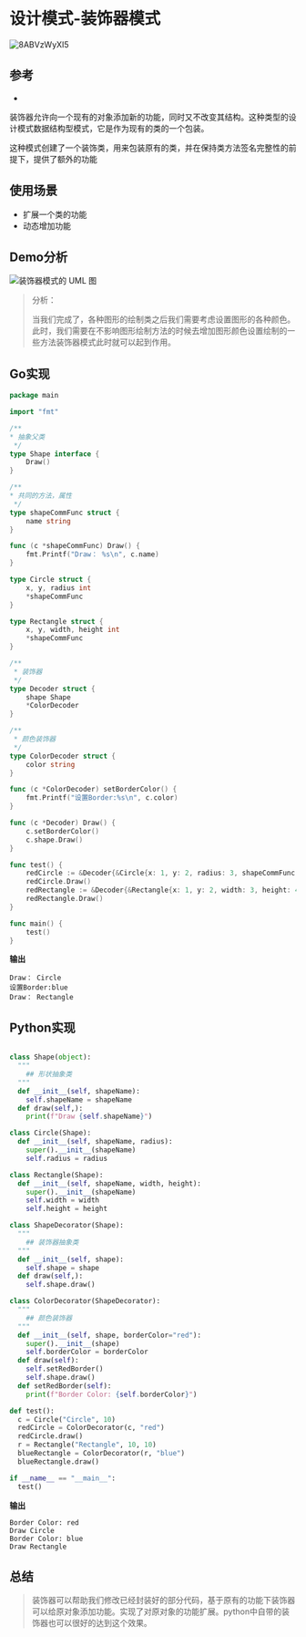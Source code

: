 # 设计模式-装饰器模式

![8ABVzWyXI5](C:\Users\86136\Desktop\8ABVzWyXI5.png)

## 参考

- []()

装饰器允许向一个现有的对象添加新的功能，同时又不改变其结构。这种类型的设计模式数据结构型模式，它是作为现有的类的一个包装。

这种模式创建了一个装饰类，用来包装原有的类，并在保持类方法签名完整性的前提下，提供了额外的功能

## 使用场景

- 扩展一个类的功能
- 动态增加功能

## Demo分析

![装饰器模式的 UML 图](C:\Users\86136\Desktop\20210420-decorator-1-decorator-decorator.svg)

> 分析：
>
> 当我们完成了，各种图形的绘制类之后我们需要考虑设置图形的各种颜色。此时，我们需要在不影响图形绘制方法的时候去增加图形颜色设置绘制的一些方法装饰器模式此时就可以起到作用。



## Go实现

```go
package main

import "fmt"

/**
* 抽象父类
 */
type Shape interface {
	Draw()
}

/**
* 共同的方法，属性
 */
type shapeCommFunc struct {
	name string
}

func (c *shapeCommFunc) Draw() {
	fmt.Printf("Draw： %s\n", c.name)
}

type Circle struct {
	x, y, radius int
	*shapeCommFunc
}

type Rectangle struct {
	x, y, width, height int
	*shapeCommFunc
}

/**
 * 装饰器
 */
type Decoder struct {
	shape Shape
	*ColorDecoder
}

/**
 * 颜色装饰器
 */
type ColorDecoder struct {
	color string
}

func (c *ColorDecoder) setBorderColor() {
	fmt.Printf("设置Border:%s\n", c.color)
}

func (c *Decoder) Draw() {
	c.setBorderColor()
	c.shape.Draw()
}

func test() {
	redCircle := &Decoder{&Circle{x: 1, y: 2, radius: 3, shapeCommFunc: &shapeCommFunc{"Circle"}}, &ColorDecoder{"red"}}
	redCircle.Draw()
	redRectangle := &Decoder{&Rectangle{x: 1, y: 2, width: 3, height: 4, shapeCommFunc: &shapeCommFunc{"Rectangle"}}, &ColorDecoder{"blue"}}
	redRectangle.Draw()
}

func main() {
	test()
}
```

**输出**

```
Draw： Circle
设置Border:blue
Draw： Rectangle
```

## Python实现

```python

class Shape(object):
  """
    ## 形状抽象类
  """
  def __init__(self, shapeName):
    self.shapeName = shapeName
  def draw(self,):
    print(f"Draw {self.shapeName}")

class Circle(Shape):
  def __init__(self, shapeName, radius):
    super().__init__(shapeName)
    self.radius = radius

class Rectangle(Shape):
  def __init__(self, shapeName, width, height):
    super().__init__(shapeName)
    self.width = width
    self.height = height

class ShapeDecorator(Shape):
  """
    ## 装饰器抽象类
  """
  def __init__(self, shape):
    self.shape = shape
  def draw(self,):
    self.shape.draw()

class ColorDecorator(ShapeDecorator):
  """
    ## 颜色装饰器
  """
  def __init__(self, shape, borderColor="red"):
    super().__init__(shape)
    self.borderColor = borderColor
  def draw(self):
    self.setRedBorder()
    self.shape.draw()
  def setRedBorder(self):
    print(f"Border Color: {self.borderColor}")

def test():
  c = Circle("Circle", 10)
  redCircle = ColorDecorator(c, "red")
  redCircle.draw()
  r = Rectangle("Rectangle", 10, 10)
  blueRectangle = ColorDecorator(r, "blue")
  blueRectangle.draw()

if __name__ == "__main__":
  test()
```

**输出**

```
Border Color: red
Draw Circle
Border Color: blue
Draw Rectangle
```

## 总结

> 装饰器可以帮助我们修改已经封装好的部分代码，基于原有的功能下装饰器可以给原对象添加功能。实现了对原对象的功能扩展。python中自带的装饰器也可以很好的达到这个效果。